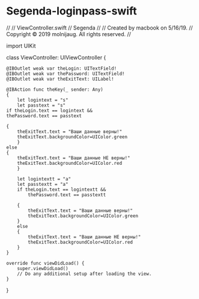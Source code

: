# Segenda-loginpass-swift
//
//  ViewController.swift
//  Segenda
//
//  Created by macbook on 5/16/19.
//  Copyright © 2019 molnijaug. All rights reserved.
//

import UIKit



class ViewController: UIViewController {

    @IBOutlet weak var theLogin: UITextField!
    @IBOutlet weak var thePassword: UITextField!
    @IBOutlet weak var theExitText: UILabel!
    
    @IBAction func theKey(_ sender: Any)
    {
        let logintext = "s"
        let passtext = "s"
    if theLogin.text == logintext &&
    thePassword.text == passtext
        
    {
        theExitText.text = "Ваши данные верны!"
        theExitText.backgroundColor=UIColor.green
        }
    else
    {
        theExitText.text = "Ваши данные НЕ верны!"
        theExitText.backgroundColor=UIColor.red
        }
        
        let logintextt = "a"
        let passtextt = "a"
        if theLogin.text == logintextt &&
            thePassword.text == passtextt
            
        {
            theExitText.text = "Ваши данные верны!"
            theExitText.backgroundColor=UIColor.green
        }
        else
        {
            theExitText.text = "Ваши данные НЕ верны!"
            theExitText.backgroundColor=UIColor.red
        }
    }

    override func viewDidLoad() {
        super.viewDidLoad()
        // Do any additional setup after loading the view.
    }
    
}
    
    
    
    
    


